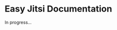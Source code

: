 <meta name="google-site-verification" content="-zdP_Jj0IXcbjUaw10pJ8zPdhAtwIhsbCx6UJzr11WU" />


# Easy Jitsi Documentation


In progress...
